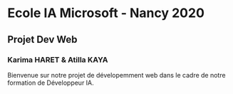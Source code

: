 # Ecole IA Microsoft - Nancy 2020
## Projet Dev Web
### Karima HARET & Atilla KAYA

Bienvenue sur notre projet de dévelopemment web dans le cadre de notre formation de Développeur IA.